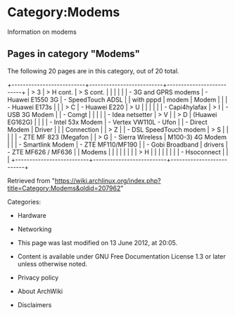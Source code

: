 Category:Modems
===============

Information on modems

Pages in category "Modems"
--------------------------

The following 20 pages are in this category, out of 20 total.

+--------------------------+--------------------------+--------------------------+
| > 3                      | > H cont.                | > S cont.                |
|                          |                          |                          |
| -   3G and GPRS modems   | -   Huawei E1550 3G      | -   SpeedTouch ADSL      |
|     with pppd            |     modem                |     Modem                |
|                          | -   Huawei E173s         |                          |
| > C                      | -   Huawei E220          | > U                      |
|                          |                          |                          |
| -   Capi4hylafax         | > I                      | -   USB 3G Modem         |
| -   Comgt                |                          |                          |
|                          | -   Idea netsetter       | > V                      |
| > D                      |     (Huawei EG162G)      |                          |
|                          | -   Intel 53x Modem      | -   Vertex VW110L - Ufon |
| -   Direct Modem         |     Driver               |                          |
|     Connection           |                          | > Z                      |
| -   DSL SpeedTouch modem | > S                      |                          |
|                          |                          | -   ZTE MF 823 (Megafon  |
| > G                      | -   Sierra Wireless      |     М100-3) 4G Modem     |
|                          | -   Smartlink Modem      | -   ZTE MF110/MF190      |
| -   Gobi Broadband       |     drivers              | -   ZTE MF626 / MF636    |
|     Modems               |                          |                          |
|                          |                          |                          |
| > H                      |                          |                          |
|                          |                          |                          |
| -   Hsoconnect           |                          |                          |
+--------------------------+--------------------------+--------------------------+

Retrieved from
"https://wiki.archlinux.org/index.php?title=Category:Modems&oldid=207962"

Categories:

-   Hardware
-   Networking

-   This page was last modified on 13 June 2012, at 20:05.
-   Content is available under GNU Free Documentation License 1.3 or
    later unless otherwise noted.
-   Privacy policy
-   About ArchWiki
-   Disclaimers
